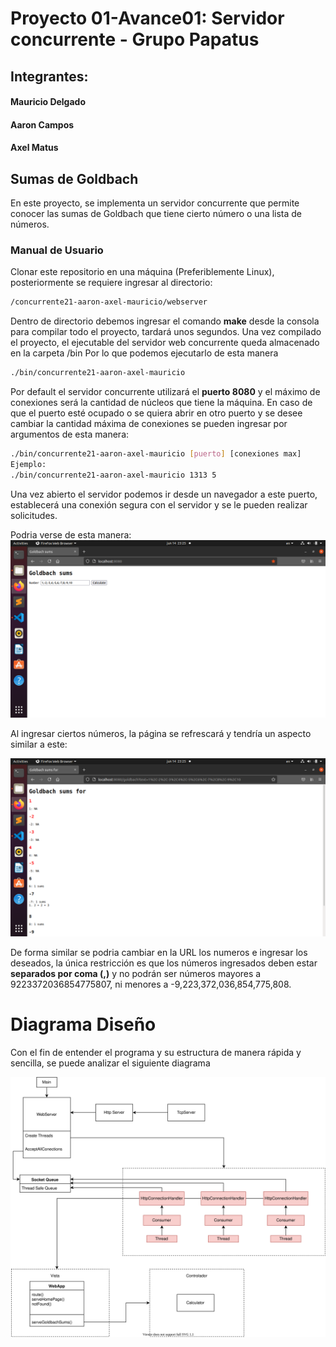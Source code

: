 # Proyecto 01-Avance01: Servidor concurrente - Grupo Papatus

## Integrantes:
#### Mauricio Delgado
#### Aaron Campos
#### Axel Matus 

## Sumas de Goldbach
En este proyecto, se implementa un servidor concurrente que permite conocer las sumas de Goldbach que tiene cierto número o una lista de números. 

### Manual de Usuario
Clonar este repositorio en una máquina (Preferiblemente Linux), posteriormente se requiere ingresar al directorio:
```bash
/concurrente21-aaron-axel-mauricio/webserver
``` 
Dentro de directorio debemos ingresar el comando **make** desde la consola para compilar todo el proyecto, tardará unos segundos.
Una vez compilado el proyecto, el ejecutable del servidor web concurrente queda almacenado en la carpeta /bin
Por lo que podemos ejecutarlo de esta manera
```bash
./bin/concurrente21-aaron-axel-mauricio
``` 
Por default el servidor concurrente utilizará el **puerto 8080** y el máximo de conexiones será la cantidad de núcleos que tiene la máquina.
En caso de que el puerto esté ocupado o se quiera abrir en otro puerto y se desee cambiar la cantidad máxima de conexiones se pueden ingresar por argumentos de esta manera:
```bash
./bin/concurrente21-aaron-axel-mauricio [puerto] [conexiones max]
Ejemplo:
./bin/concurrente21-aaron-axel-mauricio 1313 5
``` 
Una vez abierto el servidor podemos ir desde un navegador a este puerto, establecerá una conexión segura con el servidor y se le pueden realizar solicitudes.

Podria verse de esta manera:
![Ingresando al Home del servidor](img/Goldbach_Home.png "Servidor Web corriendo en el puerto 8080")

Al ingresar ciertos números, la página se refrescará y tendría un aspecto similar a este:

![Realizando una solicitud al servidor](img/Consulta_goldbach.png "Consulta al servidor Web")

De forma similar se podria cambiar en la URL los numeros e ingresar los deseados, la única restricción es que los números ingresados deben estar **separados por coma (,)**
y no podrán ser números mayores a 9223372036854775807, ni menores a -9,223,372,036,854,775,808.

# Diagrama Diseño

Con el fin de entender el programa y su estructura de manera rápida y sencilla, se puede analizar el siguiente diagrama

![Diseño Servidor Web](img/Servidor_Web_Concurrente.svg "Diagrama servidor Web")



